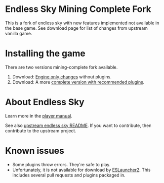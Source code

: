 # Endless Sky Mining Complete Fork

This is a fork of endless sky with new features implemented not available in the
base game.  See download page for list of changes from upstream vanilla game.

# Installing the game

There are two versions mining-complete fork available.

1. Download: [Engine only changes][complete] without plugins.
2. Download: A more [complete version with recommended
   plugins][complete-with-plugins].

# About Endless Sky

Learn more in the [player manual][manual].

See also [upstream endless sky README][es].  If you want to contribute, then
contribute to the upstream project.

# Known issues

- Some plugins throw errors.  They're safe to play.
- Unfortunately, it is not available for download by [ESLauncher2][esl2].  This
  includes several pull requests and plugins packaged in.

[complete-with-plugins]: https://github.com/samrocketman/endless-sky/releases/tag/continuous-with-plugins
[complete]: https://github.com/samrocketman/endless-sky/releases/tag/continuous
[es]: https://github.com/endless-sky/endless-sky
[esl2]: https://github.com/EndlessSkyCommunity/ESLauncher2
[manual]: https://github.com/endless-sky/endless-sky/wiki/PlayersManual

